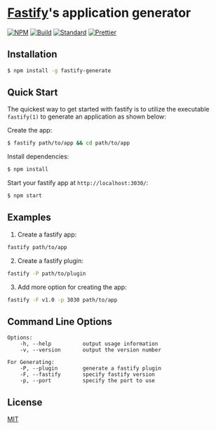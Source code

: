 # [Fastify](https://www.npmjs.com/package/fastify)'s application generator

[![NPM](https://img.shields.io/npm/v/fastify-generate.svg)](https://www.npmjs.com/package/fastify-generate)
[![Build](https://travis-ci.org/arniu/fastify-generate.svg)](https://travis-ci.org/arniu/fastify-generate)
[![Standard](https://img.shields.io/badge/code_style-standard-brightgreen.svg)](https://standardjs.com)
[![Prettier](https://img.shields.io/badge/code_style-prettier-ff69b4.svg)](https://prettier.io/)

## Installation

```sh
$ npm install -g fastify-generate
```

## Quick Start

The quickest way to get started with fastify is to utilize the executable `fastify(1)` to generate an application as shown below:

Create the app:

```sh
$ fastify path/to/app && cd path/to/app
```

Install dependencies:

```sh
$ npm install
```

Start your fastify app at `http://localhost:3030/`:

```sh
$ npm start
```

## Examples

1. Create a fastify app:

```sh
fastify path/to/app
```

2. Create a fastify plugin:

```sh
fastify -P path/to/plugin
```

3. Add more option for creating the app:

```sh
fastify -F v1.0 -p 3030 path/to/app
```

## Command Line Options

```
Options:
    -h, --help          output usage information
    -v, --version       output the version number

For Generating:
    -P, --plugin        generate a fastify plugin
    -F, --fastify       specify fastify version
    -p, --port          specify the port to use
```

## License

[MIT](LICENSE)
